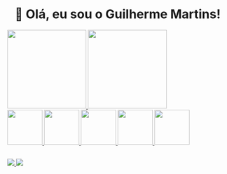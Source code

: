 <h1 align="center">👋 Olá, eu sou o Guilherme Martins!</h1>


  <div>
    <a href="https://github.com/Guilhermems081">
    <img height="180em" src="https://github-readme-stats.vercel.app/api?username=Guilhermems081&show_icons=true&theme=radical"/>
    <img height="180em" src="https://github-readme-stats.vercel.app/api/top-langs/?username=Guilhermems081&langs_count=8&theme=radical" />
  </div>

  <div>
    <img height = "80rem" loading = "lazy" src="https://cdn.jsdelivr.net/gh/devicons/devicon@latest/icons/html5/html5-original.svg" />
    <img height = "80rem" loading = "lazy" src="https://cdn.jsdelivr.net/gh/devicons/devicon@latest/icons/css3/css3-original.svg" />
    <img height = "80rem" loading = "lazy" src="https://cdn.jsdelivr.net/gh/devicons/devicon@latest/icons/javascript/javascript-original.svg" />
    <img height = "80rem" loading = "lazy" src="https://cdn.jsdelivr.net/gh/devicons/devicon@latest/icons/python/python-original.svg" />
    <img height = "80rem" loading = "lazy" src="https://cdn.jsdelivr.net/gh/devicons/devicon@latest/icons/mysql/mysql-original-wordmark.svg" />
  </div>

##

  <div>
    <a href = "https://www.linkedin.com/in/guilherme-martins-dev/" target = "_blank">
      <img src="https://img.shields.io/badge/LinkedIn-0077B5?style=for-the-badge&logo=linkedin&logoColor=white" />
    </a>
    <a href = "https://wa.me/5581983141698" target="_blank">
      <img src="https://img.shields.io/badge/WhatsApp-25D366?style=for-the-badge&logo=whatsapp&logoColor=white" />
    </a>
  </div>
